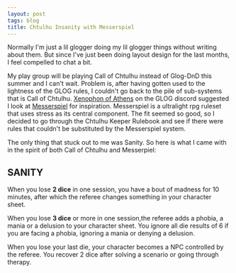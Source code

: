 ```yaml
---
layout: post
tags: blog
title: Chtulhu Insanity with Messerspiel
---
```


Normally I'm just a lil glogger doing my lil glogger things without writing about them. But since I've just been doing layout design for the last months, I feel compelled to chat a bit.

My play group will be playing Call of Chtulhu instead of Glog-DnD this summer and I can't wait. Problem is, after having gotten used to the lightness of the GLOG rules, I couldn't go back to the pile of sub-systems that is Call of Chtulhu. [Xenophon of Athens](https://xenophonsramblings.blogspot.com/) on the GLOG discord suggested I look at [Messerspiel](https://ozbrowning.itch.io/messerspiel) for inspiration. Messerspiel is a ultralight rpg ruleset that uses stress as its central component. The fit seemed so good, so I decided to go through the Chtulhu Keeper Rulebook and see if there were rules that couldn't be substituted by the Messerspiel system.

The only thing that stuck out to me was Sanity. So here is what I came with in the spirit of both Call of Chtulhu and Messerpiel:

## SANITY

When you lose **2 dice** in one session, you have a bout of madness for 10 minutes, after which the referee changes something in your character sheet.

When you lose **3 dice** or more in one session,the referee adds a phobia, a mania or a delusion to your character sheet. You ignore all die results of 6 if you are facing a phobia, ignoring a mania or denying a delusion.

When you lose your last die, your character becomes a NPC controlled by the referee. You recover 2 dice after solving a scenario or going through therapy.
